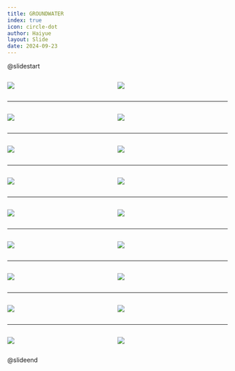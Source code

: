 ```yaml
---
title: GROUNDWATER
index: true
icon: circle-dot
author: Haiyue
layout: Slide
date: 2024-09-23
---
```

 
@slidestart

<div style="display:flex">
<div style="flex:1">

![](https://raw.githubusercontent.com/yclord/reading/refs/heads/master/english/Level-Y/GROUNDWATER/001.webp)
</div>
<div style="flex:1">

![](https://raw.githubusercontent.com/yclord/reading/refs/heads/master/english/Level-Y/GROUNDWATER/002.webp)
</div>
</div>

---

<div style="display:flex">
<div style="flex:1">

![](https://raw.githubusercontent.com/yclord/reading/refs/heads/master/english/Level-Y/GROUNDWATER/003.webp)
</div>
<div style="flex:1">

![](https://raw.githubusercontent.com/yclord/reading/refs/heads/master/english/Level-Y/GROUNDWATER/004.webp)
</div>
</div>

---

<div style="display:flex">
<div style="flex:1">

![](https://raw.githubusercontent.com/yclord/reading/refs/heads/master/english/Level-Y/GROUNDWATER/005.webp)
</div>
<div style="flex:1">

![](https://raw.githubusercontent.com/yclord/reading/refs/heads/master/english/Level-Y/GROUNDWATER/006.webp)
</div>
</div>

---

<div style="display:flex">
<div style="flex:1">

![](https://raw.githubusercontent.com/yclord/reading/refs/heads/master/english/Level-Y/GROUNDWATER/007.webp)
</div>
<div style="flex:1">

![](https://raw.githubusercontent.com/yclord/reading/refs/heads/master/english/Level-Y/GROUNDWATER/008.webp)
</div>
</div>

---

<div style="display:flex">
<div style="flex:1">

![](https://raw.githubusercontent.com/yclord/reading/refs/heads/master/english/Level-Y/GROUNDWATER/009.webp)
</div>
<div style="flex:1">

![](https://raw.githubusercontent.com/yclord/reading/refs/heads/master/english/Level-Y/GROUNDWATER/010.webp)
</div>
</div>

---

<div style="display:flex">
<div style="flex:1">

![](https://raw.githubusercontent.com/yclord/reading/refs/heads/master/english/Level-Y/GROUNDWATER/011.webp)
</div>
<div style="flex:1">

![](https://raw.githubusercontent.com/yclord/reading/refs/heads/master/english/Level-Y/GROUNDWATER/012.webp)
</div>
</div>

---

<div style="display:flex">
<div style="flex:1">

![](https://raw.githubusercontent.com/yclord/reading/refs/heads/master/english/Level-Y/GROUNDWATER/013.webp)
</div>
<div style="flex:1">

![](https://raw.githubusercontent.com/yclord/reading/refs/heads/master/english/Level-Y/GROUNDWATER/014.webp)
</div>
</div>

---

<div style="display:flex">
<div style="flex:1">

![](https://raw.githubusercontent.com/yclord/reading/refs/heads/master/english/Level-Y/GROUNDWATER/015.webp)
</div>
<div style="flex:1">

![](https://raw.githubusercontent.com/yclord/reading/refs/heads/master/english/Level-Y/GROUNDWATER/016.webp)
</div>
</div>

---

<div style="display:flex">
<div style="flex:1">

![](https://raw.githubusercontent.com/yclord/reading/refs/heads/master/english/Level-Y/GROUNDWATER/017.webp)
</div>
<div style="flex:1">

![](https://raw.githubusercontent.com/yclord/reading/refs/heads/master/english/Level-Y/GROUNDWATER/018.webp)
</div>
</div>

@slideend